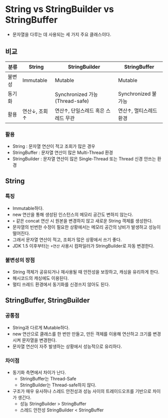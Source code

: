 # String vs StringBuilder vs StringBuffer

- 문자열을 다루는 데 사용되는 세 가지 주요 클래스이다.

## 비교

| 분류   | String       | StringBuilder                      | StringBuffer           |
| ------ | ------------ | ---------------------------------- | ---------------------- |
| 불변성 | Immutable    | Mutable                            | Mutable                |
| 동기화 |              | Synchronized 가능 (Thread-safe)    | Synchronized 불가능    |
| 활용   | 연산↓, 조회↑ | 연산↑, 단일스레드 혹은 스레드 무관 | 연산↑, 멀티스레드 환경 |

### 활용

- String : 문자열 연산이 적고 조회가 많은 경우
- StringBuffer : 문자열 연산이 많은 Multi-Thread 환경
- StringBuilder : 문자열 연산이 많은 Single-Thread 또는 Thread 신경 안쓰는 환경

## String

### 특징

- Immutable하다.
- new 연산을 통해 생성된 인스턴스의 메모리 공간도 변하지 않는다.
- `+` 같은 concat 연산 시 원본을 변경하지 않고 새로운 String 객체를 생성한다.
- 문자열의 빈번한 수정이 필요한 상황에서는 메모리 공간의 낭비가 발생하고 성능이 떨어진다.
- 그래서 문자열 연산이 적고, 조회가 많은 상황에서 쓰기 좋다.
- JDK 1.5 이후부터는 `+연산` 사용시 컴파일러가 StringBuilder로 자동 변경한다.

### 불변성의 장점

- String 객체가 공유되거나 재사용될 때 안전성을 보장하고, 캐싱을 유리하게 한다.
- 해시코드의 캐싱에도 이용된다.
- 멀티 쓰레드 환경에서 동기화를 신경쓰지 않아도 된다.

## StringBuffer, StringBuilder

### 공통점

- String과 다르게 Mutable하다.
- new 연산으로 클래스를 한 번만 만들고, 만든 객체를 이용해 연산하고 크기를 변경시켜 문자열을 변경한다.
- 문자열 연산이 자주 발생하는 상황에서 성능적으로 유리하다.

### 차이점

- 동기화 측면에서 차이가 난다.
  - StringBuffer는 Thread-Safe
  - StringBuilder는 Thread-safe하지 않다.
- 구조가 매우 유사하나 스레드 안전성과 성능 사이의 트레이드오프를 기반으로 차이가 생긴다.
  - 성능 StringBuilder > StringBuffer
  - 스레드 안전성 StringBuilder < StringBuffer
